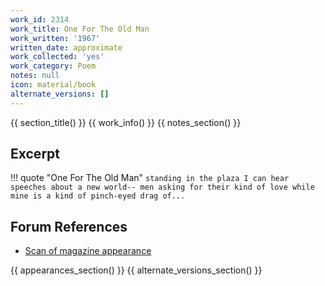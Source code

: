 ```yaml
---
work_id: 2314
work_title: One For The Old Man
work_written: '1967'
written_date: approximate
work_collected: 'yes'
work_category: Poem
notes: null
icon: material/book
alternate_versions: []
---
```


{{ section_title() }}
{{ work_info() }}
{{ notes_section() }}
## Excerpt
!!! quote "One For The Old Man"
    ```
    standing in the plaza I can hear speeches about a new
    world--
    men asking for their kind of love
    while mine is a kind of pinch-eyed drag of...
    ```

## Forum References
- [Scan of magazine appearance](https://bukowskiforum.com/threads/one-for-the-old-man-grist-11-1967.11182/)

{{ appearances_section() }}
{{ alternate_versions_section() }}